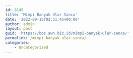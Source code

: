 ```yaml
---
id: 8149
title: 'Mimpi Banyak Ular Sanca'
date: '2022-09-15T02:51:45+00:00'
author: admin
layout: post
guid: 'https://bos.awn.biz.id/mimpi-banyak-ular-sanca/'
permalink: /mimpi-banyak-ular-sanca/
categories:
    - Uncategorized
---
```


